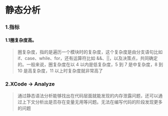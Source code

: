 # 静态分析


### 1.指标

#### 1.1圈复杂度高。

> 圈复杂度，指的是遍历一个模块时的复杂度，这个复杂度是由分支语句比如 if、case、while、for，还有运算符比如 &&、||，以及决策点，共同确定的。一般来说，圈复杂度在以 4 以内是低复杂度，5 到 7 是中复杂度，8 到 10 是高复杂度，11 以上时复杂度就非常高了


### 2.XCode -> Analyze

> 通过静态语法分析能够找出在代码层面就能发现的内存泄露问题，还可以通过上下文分析出是否存在变量无用等问题。无法在编写代码的阶段发现更多的问题
